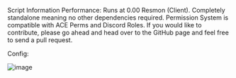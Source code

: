 Script Information
Performance: Runs at 0.00 Resmon (Client).
Completely standalone meaning no other dependencies required.
Permission System is compatible with ACE Perms and Discord Roles.
If you would like to contribute, please go ahead and head over to the GitHub page and feel free to send a pull request.

Config:

![image](https://github.com/user-attachments/assets/c994ee6d-d4b0-4cb4-8a1d-91513c843842)

